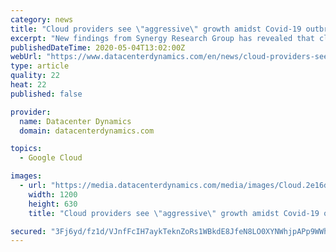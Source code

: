 ```yaml
---
category: news
title: "Cloud providers see \"aggressive\" growth amidst Covid-19 outbreak"
excerpt: "New findings from Synergy Research Group has revealed that cloud spending is up and has not been hampered by the ongoing Covid-19 outbreak. Q1 spend on cloud infrastructure services reached $29bn, up 37 percent over the same time last year."
publishedDateTime: 2020-05-04T13:02:00Z
webUrl: "https://www.datacenterdynamics.com/en/news/cloud-providers-see-aggressive-growth-amidst-covid-19-outbreak/"
type: article
quality: 22
heat: 22
published: false

provider:
  name: Datacenter Dynamics
  domain: datacenterdynamics.com

topics:
  - Google Cloud

images:
  - url: "https://media.datacenterdynamics.com/media/images/Cloud.2e16d0ba.fill-1200x630_c0sdUHU.jpg"
    width: 1200
    height: 630
    title: "Cloud providers see \"aggressive\" growth amidst Covid-19 outbreak"

secured: "3Fj6yd/fz1d/VJnfFcIH7aykTeknZoRs1WBkdE8JfeN8LO0XYNWhjpAPp9WWhQZ72Y4qu2f6wnVAmtmusq9u3qGVjmJ22xhG8Zo9O2XEusZDvr+5kMs/EnGjmwupFq53Zkz0/XQkI0iQGE2uPM3qJMixgKBO7jCLIytjyqboOYyqHTRWoyROjzUCcdFXuOHjPXqcsp041h16+mSocSwNCXxi+vcw4Xr4M3L0XdLRNVj/X4TmxJ2tr9WljzNOCXqJJLGv5xcSJKAwWW82MuLsDH1S6oKLf51PTkez4h0XxvB6QXTe0zeoXPFnIQfLQbj3;C43pFoW1Kcj1Vn5DbC7Kiw=="
---
```


